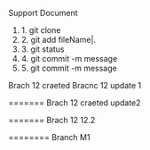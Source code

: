 <h>Support Document</h>
<ol>
  <li> 1. git clone </li>
  <li> 2. git add fileName|.</li>
  <li> 3. git status</li>
  <li> 4. git commit -m message </li>
  <li> 5. git commit -m message </li>
</ol>
 

Brach 12 craeted 
Bracnc 12 update 1
 
=======
Brach 12 craeted update2
 

=======
Brach 12  12.2

========
Branch M1